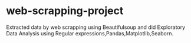 # web-scrapping-project
Extracted data by web scrapping using Beautifulsoup and did Exploratory Data Analysis  using Regular expressions,Pandas,Matplotlib,Seaborn.
